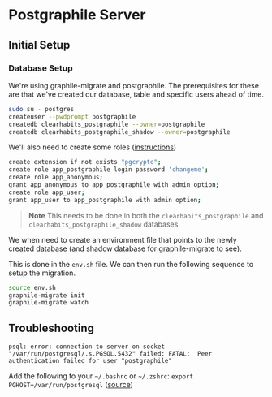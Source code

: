 # Postgraphile Server

## Initial Setup

### Database Setup

We're using graphile-migrate and postgraphile. The prerequisites for these are that we've created our database, table and specific users ahead of time.

``` bash
sudo su - postgres
createuser --pwdprompt postgraphile
createdb clearhabits_postgraphile --owner=postgraphile
createdb clearhabits_postgraphile_shadow --owner=postgraphile
```

We'll also need to create some roles ([instructions](https://www.danlynch.io/graphql-backend/))

``` bash
create extension if not exists "pgcrypto";
create role app_postgraphile login password 'changeme';
create role app_anonymous;
grant app_anonymous to app_postgraphile with admin option;
create role app_user;
grant app_user to app_postgraphile with admin option;
```

> **Note**
> This needs to be done in both the `clearhabits_postgraphile` and `clearhabits_postgraphile_shadow` databases.

We when need to create an environment file that points to the newly created database (and shadow database for graphile-migrate to see).

This is done in the `env.sh` file. We can then run the following sequence to setup the migration.

``` bash
source env.sh
graphile-migrate init
graphile-migrate watch
```

## Troubleshooting

`psql: error: connection to server on socket "/var/run/postgresql/.s.PGSQL.5432" failed: FATAL:  Peer authentication failed for user "postgraphile"`

Add the following to your `~/.bashrc` or `~/.zshrc`: `export PGHOST=/var/run/postgresql` ([source](https://github.com/graphile/postgraphile/issues/1197))
